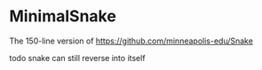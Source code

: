 # MinimalSnake

The 150-line version of https://github.com/minneapolis-edu/Snake


todo snake can still reverse into itself